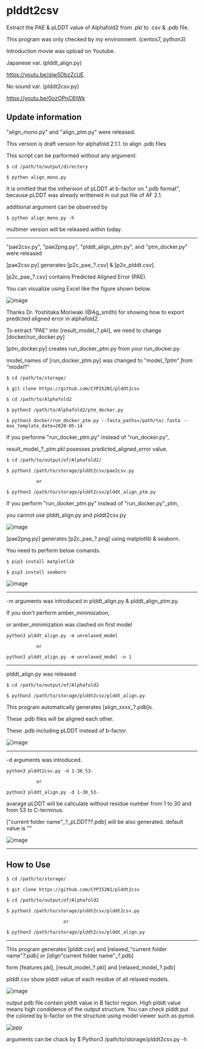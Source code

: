 # plddt2csv
Extract the PAE & pLDDT value of Alphafold2 from .pkl to .csv & .pdb file.

This program was only checked by my environment. (centos7, python3)

Introduction movie was upload on Youtube.

Japanese var. (plddt_align.py)

https://youtu.be/qiw5DbzZcUE

No sound var. (plddt2csv.py)

https://youtu.be/0ozOPnC6IWk

Update information
--------------

"align_mono.py" and "align_ptm.py" were released.

This version is draft version for alphafold 2.1.1. to align .pdb files  

This script can be parformed without any argument.

    $ cd /path/to/output/directory
    
    $ python align_mono.py

It is omitted that the inthersion of pLDDT at b-factor on ".pdb format", 
because pLDDT was already writtened in out put file of AF 2.1.    

additional argument can be observed by 
    
    $ python align_mono.py -h

multimer version will be released within today.

--------------

"pae2csv.py", "pae2png.py", "plddt_align_ptm.py", and "ptm_docker.py" were released

[pae2csv.py] generates [p2c_pae_?.csv] & [p2x_plddt.csv].

[p2c_pae_?.csv] contains Predicted Aligned Error (PAE). 

You can visualize using Excel like the figure shown below.

![image](https://user-images.githubusercontent.com/87903303/127757080-41d251db-6b8f-4499-bf2a-f0ab71b953c9.png)

Thanks Dr. Yoshitaka Moriwaki (@Ag_smith) for showing how to export predicted aligned error in alphafold2.


To extract "PAE" into [result_model_?.pkl], we need to change [docker/run_docker.py]

[ptm_docker.py] creates run_docker_ptm.py from your run_docker.py.

model_names of [run_docker_ptm.py] was changed to "model_?_ptm" from "model_?" 

    $ cd /path/to/storage/

    $ git clone https://github.com/CYP152N1/plddt2csv

    $ cd /path/to/Alphafold2
   
    $ python3 /path/to/Alphafold2/ptm_docker.py
    
    $ python3 docker/run_docker_ptm.py --fasta_paths=/path/to/.fasta --max_template_date=2020-05-14
    
If you performe "run_docker_ptm.py" instead of "run_docker.py", 

result_model_?_ptm.pkl posesses predicted_aligned_error value.
    
    $ cd /path/to/output/of/Alphafold2/
    
    $ python3 /path/to/storage/plddt2csv/pae2csv.py

               or

    $ python3 /path/to/storage/plddt2csv/plddt_align_ptm.py
    
If you perform "run_docker_ptm.py" instead of "run_docker.py"_ptm, 

you cannot use plddt_align.py and plddt2csv.py

![image](https://user-images.githubusercontent.com/87903303/127762914-224b0ddb-b785-4263-aa51-0fb606e1176f.png)


[pae2png.py] generates [p2c_pae_?.png] using matplotlib & seaborn.

You need to perform below comands.

    $ pip3 install matplotlib
    
    $ pip3 install seaborn

![image](https://user-images.githubusercontent.com/87903303/127762852-eb4047fd-8df9-40d7-b1a5-ad44b2e5aae1.png)

--------------

-m arguments was introduced in plddt_align.py & plddt_align_ptm.py.

If you don't perform amber_minimization,

or amber_minimization was clashed on first model

    python3 plddt_align.py -m unrelaxed_model

               or

    python3 plddt_align.py -m unrelaxed_model -n 1

--------------
plddt_align.py was released

    $ cd /path/to/output/of/Alphafold2 

    $ python3 /path/to/storage/plddt2csv/plddt_align.py

This program automatically generates [align_xxxx_?.pdb]s.

These .pdb files will be aligned each other.

These .pdb including pLDDT instead of b-factor.

![image](https://user-images.githubusercontent.com/87903303/127757060-8d7081f6-6b15-4c92-b133-6988f1c50d66.png)

--------------
-d arguments was introduced.

    python3 plddt2csv.py -d 1-30_53-

               or

    python3 plddt_align.py -d 1-30_53-

avarage pLDDT will be caliculate without residue number from 1 to 30 and from 53 to C-terminus. 

["current folder name"_?_pLDDT??.pdb] will be also generated. default value is ""

![image](https://user-images.githubusercontent.com/87903303/126935487-5393b821-93ae-4460-a4dc-9a1034ea904e.png)

--------------
How to Use
--------------
    $ cd /path/to/storage/

    $ git clone https://github.com/CYP152N1/plddt2csv

    $ cd /path/to/output/of/Alphafold2

    $ python3 /path/to/storage/plddt2csv/plddt2csv.py
    
                         or

    $ python3 /path/to/storage/plddt2csv/plddt_align.py

--------------
This program generates [plddt.csv] and [relaxed_"current folder name"_?.pdb] or [align_"current folder name"_?.pdb]

form [features.pkl], [result_model_?.pkl] and [relaxed_model_?.pdb]

plddt.csv show plddt value of each residue of all relaxed models.

![image](https://user-images.githubusercontent.com/87903303/126872927-1b69da3d-35a6-4978-ac5b-22ddf87b9f69.png)

output pdb file contain plddt value in B factor region.
High plddt value means high condidence of the output structure.
You can check plddt put the colored by b-factor on the structure using model viewer such as pymol.  

![ppp](https://user-images.githubusercontent.com/87903303/126873215-8ed0f006-525d-45ae-abb4-ac8d0bab71f3.png)

arguments can be chack by $ Python3 /path/to/storage/plddt2csv.py -h

